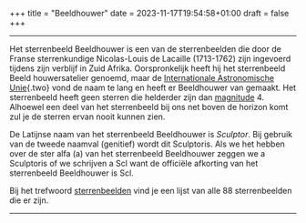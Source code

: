 +++
title = "Beeldhouwer"
date = 2023-11-17T19:54:58+01:00
draft = false
+++

---
Het sterrenbeeld Beeldhouwer is een van de sterrenbeelden die door de
Franse sterrenkundige Nicolas-Louis de Lacaille (1713-1762) zijn
ingevoerd tijdens zijn verblijf in Zuid Afrika. Oorspronkelijk heeft hij
het sterrenbeeld Beeld houwersatelier genoemd, maar de [Internationale
Astronomische Unie](iau.html){.two} vond de naam te lang en heeft er
Beeldhouwer van gemaakt. Het sterrenbeeld heeft geen sterren die
helderder zijn dan [magnitude](/encyclopedie/magnitude) 4. Alhoewel een deel
van het sterrenbeeld bij ons net boven de horizon komt zul je de sterren
ervan nooit kunnen zien.

De Latijnse naam van het sterrenbeeld Beeldhouwer is *Sculptor*. Bij
gebruik van de tweede naamval (genitief) wordt dit Sculptoris. Als we
het hebben over de ster alfa (a) van het sterrenbeeld Beeldhouwer zeggen
we a Sculptoris of we schrijven a Scl want de officiële afkorting van
het sterrenbeeld Beeldhouwer is Scl.

Bij het trefwoord [sterrenbeelden](/encyclopedie/sterrenbeeld) vind je een
lijst van alle 88 sterrenbeelden die er zijn.

---
